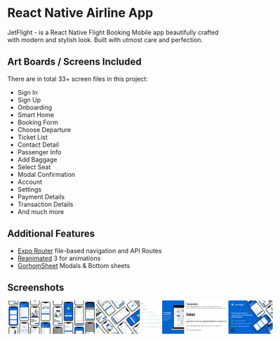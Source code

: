 # React Native Airline App

JetFlight - is a React Native Flight Booking Mobile app beautifully crafted with modern and stylish look. Built with utmost care and perfection.

## Art Boards / Screens Included

There are in total 33+ screen files in this project:

- Sign In
- Sign Up
- Onboarding
- Smart Home
- Booking Form
- Choose Departure
- Ticket List
- Contact Detail
- Passenger Info
- Add Baggage
- Select Seat
- Modal Confirmation
- Account
- Settings
- Payment Details
- Transaction Details
- And much more

## Additional Features

- [Expo Router](https://docs.expo.dev/routing/introduction/) file-based navigation and API Routes
- [Reanimated](https://docs.swmansion.com/react-native-reanimated/) 3 for animations
- [GorhomSheet](https://gorhom.dev/react-native-bottom-sheet/) Modals & Bottom sheets

## Screenshots

<div style="display: flex; flex-direction: 'row';">
<img src="./assets/screenshots/Thumbnail.png" width=20%>
<img src="./assets/screenshots/Thumbnail-2.png" width=20%>
<img src="./assets/screenshots/Thumbnail-5.png" width=20%>
<img src="./assets/screenshots/Thumbnail-6.png" width=20%>
<img src="./assets/screenshots/Thumbnail-3.png" width=20%>
<img src="./assets/screenshots/Thumbnail-4.png" width=20%>
</div>
